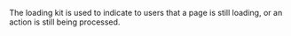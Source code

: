 The loading kit is used to indicate to users that a page is still loading, or an action is still being processed.
